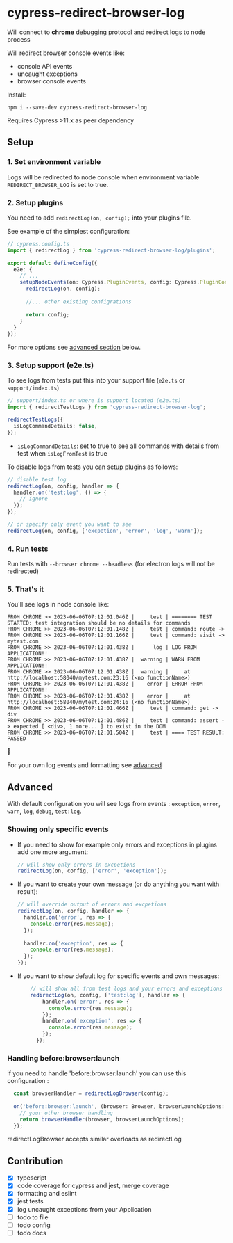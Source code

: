 # cypress-redirect-browser-log

Will connect to **chrome** debugging protocol and redirect logs to node process

Will redirect browser console events like: 
 - console API events
 - uncaught exceptions
 - browser console events

Install:

`npm i --save-dev cypress-redirect-browser-log`

Requires Cypress >11.x as peer dependency 

## Setup

### 1. Set environment variable
Logs will be redirected to node console when environment variable `REDIRECT_BROWSER_LOG` is set to true.

### 2. Setup plugins

You need to add `redirectLog(on, config);` into your plugins file.

See example of the simplest configuration:

```typescript
// cypress.config.ts
import { redirectLog } from 'cypress-redirect-browser-log/plugins';

export default defineConfig({
  e2e: {
    // ...
    setupNodeEvents(on: Cypress.PluginEvents, config: Cypress.PluginConfigOptions) {
      redirectLog(on, config);
    
      //... other existing configrations
    
      return config;
    }
  }
});
```
For more options see [advanced section](#advanced) below.

### 3. Setup support (e2e.ts)

To see logs from tests put this into your support file (`e2e.ts` or `support/index.ts`)

```typescript
// support/index.ts or where is support located (e2e.ts)
import { redirectTestLogs } from 'cypress-redirect-browser-log';

redirectTestLogs({
  isLogCommandDetails: false,
});
```

- `isLogCommandDetails`:  set to true to see all commands with details from test when `isLogFromTest` is true

To disable logs from tests you can 
setup plugins as follows: 
```typescript
// disable test log
redirectLog(on, config, handler => {
  handler.on('test:log', () => {
    // ignore 
  });
});

// or specify only event you want to see
redirectLog(on, config, ['excpetion', 'error', 'log', 'warn']);
```


### 4. Run tests
Run tests with `--browser chrome --headless` (for electron logs will not be redirected)

### 5. That's it
You'll see logs in node console like:
```text
FROM CHROME >> 2023-06-06T07:12:01.046Z |     test | ======== TEST STARTED: test integration should be no details for commands
FROM CHROME >> 2023-06-06T07:12:01.148Z |     test | command: route ->
FROM CHROME >> 2023-06-06T07:12:01.166Z |     test | command: visit -> mytest.com
FROM CHROME >> 2023-06-06T07:12:01.438Z |      log | LOG FROM APPLICATION!!
FROM CHROME >> 2023-06-06T07:12:01.438Z |  warning | WARN FROM APPLICATION!!
FROM CHROME >> 2023-06-06T07:12:01.438Z |  warning |     at http://localhost:58040/mytest.com:23:16 (<no functionName>)
FROM CHROME >> 2023-06-06T07:12:01.438Z |    error | ERROR FROM APPLICATION!!
FROM CHROME >> 2023-06-06T07:12:01.438Z |    error |     at http://localhost:58040/mytest.com:24:16 (<no functionName>)
FROM CHROME >> 2023-06-06T07:12:01.466Z |     test | command: get -> div
FROM CHROME >> 2023-06-06T07:12:01.486Z |     test | command: assert -> expected [ <div>, 1 more... ] to exist in the DOM
FROM CHROME >> 2023-06-06T07:12:01.504Z |     test | ==== TEST RESULT: PASSED
```

:tada:

For your own log events and formatting see [advanced](#advanced)

## Advanced

With default configuration you will see logs from events : `exception`, `error`, `warn`, `log`, `debug`, `test:log`. 

### Showing only specific events
- If you need to show for example only errors and exceptions in
plugins add one more argument:

   ```typescript
   // will show only errors in excpetions
   redirectLog(on, config, ['error', 'exception']);
   ```

- If you want to create your own message (or do anything you want with result): 
   ```typescript
   // will override output of errors and excpetions
   redirectLog(on, config, handler => {
     handler.on('error', res => {
       console.error(res.message);
     });
        
     handler.on('exception', res => { 
       console.error(res.message);
     });
   });
   ```
  
- If you want to show default log for specific events and own messages:
  ```typescript
      // will show all from test logs and your errors and exceptions
      redirectLog(on, config, ['test:log'], handler => {
          handler.on('error', res => {
            console.error(res.message);
          });
          handler.on('exception', res => {
            console.error(res.message);
          });
        });
  ```

### Handling before:browser:launch
if you need to handle 'before:browser:launch' you can use this configuration :

```typescript
  const browserHandler = redirectLogBrowser(config);
  
  on('before:browser:launch', (browser: Browser, browserLaunchOptions: BrowserLaunchOptions) => {
    // your other browser handling
    return browserHandler(browser, browserLaunchOptions);
  });

```
redirectLogBrowser accepts similar overloads as redirectLog

## Contribution

- [x] typescript
- [x] code coverage for cypress and jest, merge coverage
- [x] formatting and eslint
- [x] jest tests
- [x] log uncaught exceptions from your Application
- [ ] todo to file
- [ ] todo config
- [ ] todo docs
